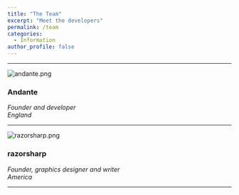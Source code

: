```yaml
---
title: "The Team"
excerpt: "Meet the developers"
permalink: /team
categories:
  - Information
author_profile: false
---
```


-----

![andante.png](https://origami-games.github.io/assets/images/andante.png)

### **Andante**  
*Founder and developer*  
*England*

-----

![razorsharp.png](https://origami-games.github.io/assets/images/razorsharp.png)

### **razorsharp**  
*Founder, graphics designer and writer*  
*America*

-----
